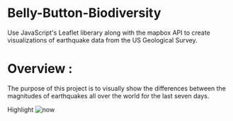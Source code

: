 # Belly-Button-Biodiversity
Use JavaScript's Leaflet liberary along with the mapbox API to create visualizations of earthquake data from the US Geological Survey.

# Overview :
The purpose of this project is to visually show the differences between the magnitudes of earthquakes all over the world for the last seven days.


Highlight 
![now](https://user-images.githubusercontent.com/77947860/184718103-688015b4-551f-4a0f-947b-9e1ddb7dcf98.png)
